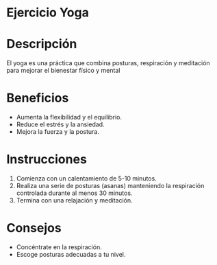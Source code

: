 # Ejercicio Yoga

# Descripción
El yoga es una práctica que combina posturas, respiración y meditación para mejorar el bienestar físico y mental

# Beneficios
- Aumenta la flexibilidad y el equilibrio.
- Reduce el estrés y la ansiedad.
- Mejora la fuerza y la postura.

# Instrucciones
1. Comienza con un calentamiento de 5-10 minutos.
2. Realiza una serie de posturas (asanas) manteniendo la respiración controlada durante al menos 30 minutos.
3. Termina con una relajación y meditación.

# Consejos
- Concéntrate en la respiración.
- Escoge posturas adecuadas a tu nivel.
